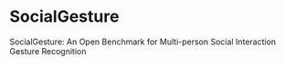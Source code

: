# SocialGesture
SocialGesture: An Open Benchmark for Multi-person Social Interaction Gesture Recognition





